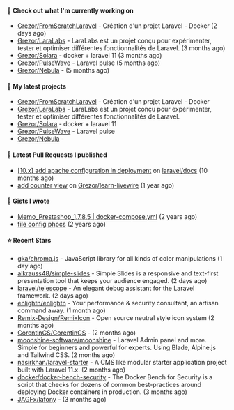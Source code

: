 #### 👷 Check out what I'm currently working on

- [Grezor/FromScratchLaravel](https://github.com/Grezor/FromScratchLaravel) - Création d&#39;un projet Laravel - Docker (2 days ago)
- [Grezor/LaraLabs](https://github.com/Grezor/LaraLabs) - LaraLabs est un projet conçu pour expérimenter, tester et optimiser différentes fonctionnalités de Laravel. (3 months ago)
- [Grezor/Solara](https://github.com/Grezor/Solara) - docker &#43; laravel 11  (3 months ago)
- [Grezor/PulseWave](https://github.com/Grezor/PulseWave) - Laravel pulse (5 months ago)
- [Grezor/Nebula](https://github.com/Grezor/Nebula) -  (5 months ago)

#### 🌱 My latest projects

- [Grezor/FromScratchLaravel](https://github.com/Grezor/FromScratchLaravel) - Création d&#39;un projet Laravel - Docker
- [Grezor/LaraLabs](https://github.com/Grezor/LaraLabs) - LaraLabs est un projet conçu pour expérimenter, tester et optimiser différentes fonctionnalités de Laravel.
- [Grezor/Solara](https://github.com/Grezor/Solara) - docker &#43; laravel 11 
- [Grezor/PulseWave](https://github.com/Grezor/PulseWave) - Laravel pulse
- [Grezor/Nebula](https://github.com/Grezor/Nebula) - 

#### 🔨 Latest Pull Requests I published

- [[10.x] add apache configuration in deployment](https://github.com/laravel/docs/pull/9349) on [laravel/docs](https://github.com/laravel/docs) (10 months ago)
- [add counter view](https://github.com/Grezor/learn-livewire/pull/1) on [Grezor/learn-livewire](https://github.com/Grezor/learn-livewire) (1 year ago)

#### 📓 Gists I wrote

- [Memo_Prestashop_1.7.8.5 | docker-compose.yml](https://gist.github.com/eb78b378ed9f40780dc077b361ead337) (2 years ago)
- [file config phpcs](https://gist.github.com/27d8a6056d2e171aed20c26699439861) (2 years ago)

#### ⭐ Recent Stars

- [gka/chroma.js](https://github.com/gka/chroma.js) - JavaScript library for all kinds of color manipulations (1 day ago)
- [alkrauss48/simple-slides](https://github.com/alkrauss48/simple-slides) - Simple Slides is a responsive and text-first presentation tool that keeps your audience engaged. (2 days ago)
- [laravel/telescope](https://github.com/laravel/telescope) - An elegant debug assistant for the Laravel framework. (2 days ago)
- [enlightn/enlightn](https://github.com/enlightn/enlightn) - Your performance &amp; security consultant, an artisan command away. (1 month ago)
- [Remix-Design/RemixIcon](https://github.com/Remix-Design/RemixIcon) - Open source neutral style icon system (2 months ago)
- [CorentinGS/CorentinGS](https://github.com/CorentinGS/CorentinGS) -  (2 months ago)
- [moonshine-software/moonshine](https://github.com/moonshine-software/moonshine) - Laravel Admin panel and more. Simple for beginners and powerful for experts. Using Blade, Alpine.js and Tailwind CSS. (2 months ago)
- [nasirkhan/laravel-starter](https://github.com/nasirkhan/laravel-starter) - A CMS like modular starter application project built with Laravel 11.x. (2 months ago)
- [docker/docker-bench-security](https://github.com/docker/docker-bench-security) - The Docker Bench for Security is a script that checks for dozens of common best-practices around deploying Docker containers in production. (3 months ago)
- [JAGFx/lafony](https://github.com/JAGFx/lafony) -  (3 months ago)
